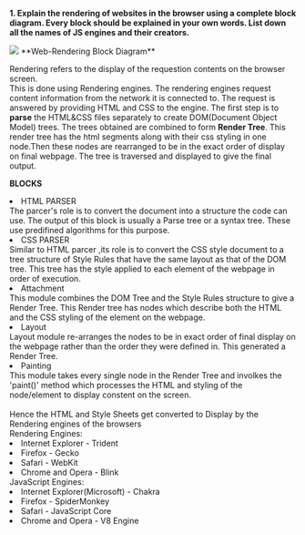 **1.	Explain the rendering of websites in the browser using a complete block diagram. Every block should be explained in your own words. List down all the names of JS engines and their creators.**

<img src='https://www.html5rocks.com/en/tutorials/internals/howbrowserswork/webkitflow.png'/>
**Web-Rendering Block Diagram**
<br>

Rendering refers to the display of the requestion contents on the browser screen.<br>This is done using Rendering engines. The rendering engines request content information from the network it is connected to. The request is answered by providing HTML and CSS to the engine. The first step is to **parse** the HTML&CSS files separately to create DOM(Document Object Model) trees. The trees obtained are combined to form **Render Tree**. This render tree has the html segments along with their css styling in one node.Then these nodes are rearranged to be in the exact order of display on final webpage. The tree is traversed and displayed to give the final output. 

__BLOCKS__
<li>HTML PARSER</li>
The parcer's role is to convert the document into a structure the code can use. The output of this block is usually a Parse tree or a syntax tree. These use predifined algorithms for this purpose.
<li>CSS PARSER</li>
Similar to HTML parcer ,its role is to convert the CSS style document to a tree structure of Style Rules that have the same layout as that of the DOM tree. This tree has the style applied to each element of the webpage in order of execution.
<li>Attachment</li>
This module combines the DOM Tree and the Style Rules structure to give a Render Tree. This Render tree has nodes which describe both the HTML and the CSS styling of the element on the webpage. 
<li>Layout</li>
Layout module re-arranges the nodes to be in exact order of final display on the webpage rather than the order they were defined in. This generated a Render Tree.
<li>Painting</li>
This module takes every single node in the Render Tree and involkes the 'paint()' method which processes the HTML and styling of the node/element to display constent on the screen.
<br>
<br>
Hence the HTML and Style Sheets get converted to Display by the Rendering engines of the browsers<br>
Rendering Engines:
<li>Internet Explorer - Trident
<li>Firefox - Gecko
<li>Safari - WebKit 
<li>Chrome and Opera - Blink
<br>JavaScript Engines:
<li>Internet Explorer(Microsoft) - Chakra
<li>Firefox - SpiderMonkey
<li>Safari - JavaScript Core
<li>Chrome and Opera - V8 Engine
